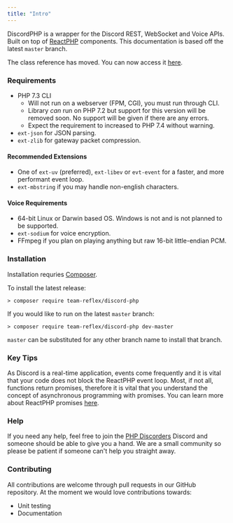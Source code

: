 ```yaml
---
title: "Intro"
---
```


DiscordPHP is a wrapper for the Discord REST, WebSocket and Voice APIs. Built on top of [ReactPHP](https://reactphp.org/) components. This documentation is based off the latest `master` branch.

The class reference has moved. You can now access it [here](http://teamreflex.github.io/DiscordPHP/reference/).

### Requirements

- PHP 7.3 CLI
    - Will not run on a webserver (FPM, CGI), you must run through CLI.
    - Library _can_ run on PHP 7.2 but support for this version will be removed soon. No support will be given if there are any errors.
    - Expect the requirement to increased to PHP 7.4 without warning.
- `ext-json` for JSON parsing.
- `ext-zlib` for gateway packet compression.

#### Recommended Extensions

- One of `ext-uv` (preferred), `ext-libev` or `evt-event` for a faster, and more performant event loop.
- `ext-mbstring` if you may handle non-english characters.

#### Voice Requirements

- 64-bit Linux or Darwin based OS. Windows is not and is not planned to be supported.
- `ext-sodium` for voice encryption.
- FFmpeg if you plan on playing anything but raw 16-bit little-endian PCM.

### Installation

Installation requries [Composer](https://getcomposer.org).

To install the latest release:

```shell
> composer require team-reflex/discord-php
```

If you would like to run on the latest `master` branch:

```shell
> composer require team-reflex/discord-php dev-master
```

`master` can be substituted for any other branch name to install that branch.

### Key Tips

As Discord is a real-time application, events come frequently and it is vital that your code does not block the ReactPHP event loop.
Most, if not all, functions return promises, therefore it is vital that you understand the concept of asynchronous programming with promises.
You can learn more about ReactPHP promises [here](https://reactphp.org/promise/).

### Help

If you need any help, feel free to join the [PHP Discorders]() Discord and someone should be able to give you a hand. We are a small community so please be patient if someone can't help you straight away.

### Contributing

All contributions are welcome through pull requests in our GitHub repository. At the moment we would love contributions towards:

- Unit testing
- Documentation
